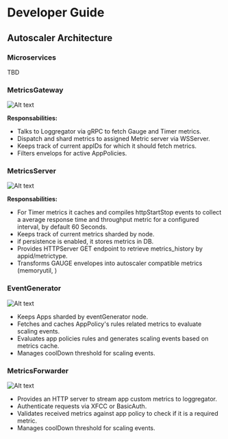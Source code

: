 # Developer Guide

## Autoscaler Architecture

### Microservices

TBD

### MetricsGateway

![Alt text](./metrics_gateway.svg)

**Responsabilities:**

- Talks to Loggregator via gRPC to fetch Gauge and Timer metrics.
- Dispatch and shard metrics to assigned Metric server via WSServer.
- Keeps track of current appIDs for which it should fetch metrics.
- Filters envelops for active AppPolicies.

### MetricsServer

![Alt text](./metrics_server.svg)

**Responsabilities:**

- For Timer metrics it caches and compiles httpStartStop events to collect a average response time and throughput metric for a configured interval, by default 60 Seconds.
- Keeps track of current metrics sharded by node.
- if persistence is enabled, it stores metrics in DB.
- Provides HTTPServer GET endpoint to retrieve metrics_history by appid/metrictype.
- Transforms GAUGE envelopes into autoscaler compatible metrics (memoryutil, )


### EventGenerator

![Alt text](./eventgenerator.svg)

- Keeps Apps sharded by eventGenerator node.
- Fetches and caches AppPolicy's rules related metrics to evaluate scaling events.
- Evaluates app policies rules and generates scaling events based on metrics cache.
- Manages coolDown threshold for scaling events.

### MetricsForwarder

![Alt text](./metrics_forwarder.svg)

- Provides an HTTP server to stream app custom metrics to loggregator.
- Authenticate requests via XFCC or BasicAuth.
- Validates received metrics against app policy to check if it is a required metric.
- Manages coolDown threshold for scaling events.

